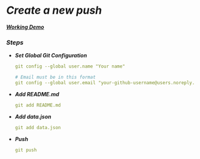 # _**Create a new push**_

[_**Working Demo**_](https://github.com/tanishq-singh-2301/add-visitors-to-github-readme)

### _**Steps**_

- _**Set Global Git Configuration**_

  ```yml
  git config --global user.name "Your name"

  # Email must be in this format
  git config --global user.email "your-github-username@users.noreply.github.com"
  ```

- _**Add README.md**_

  ```yml
  git add README.md
  ```

- _**Add data.json**_

  ```yml
  git add data.json
  ```

- _**Push**_

  ```yml
  git push
  ```
